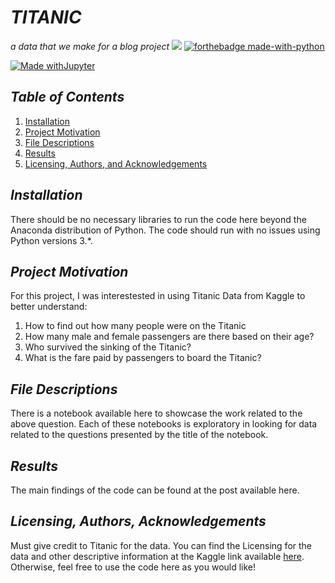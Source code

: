 # _TITANIC_
_a data that we make for a blog project_
![](https://cdn0-production-images-kly.akamaized.net/UoApBBQ0saxhgMmIVohxdA3sgoA=/1280x720/smart/filters:quality(75):strip_icc():format(webp)/kly-media-production/medias/1138451/original/005058700_1455183057-Titanic_II-01.jpg)
[![forthebadge made-with-python](http://ForTheBadge.com/images/badges/made-with-python.svg)](https://www.python.org/)

[![Made withJupyter](https://img.shields.io/badge/Made%20with-Jupyter-orange?style=for-the-badge&logo=Jupyter)](https://jupyter.org/try)

## _Table of Contents_

1. [Installation](#Installation)
2. [Project Motivation](#ProjectMotivation)
3. [File Descriptions](#FileDescribtion)
4. [Results](#Results)
5. [Licensing, Authors, and Acknowledgements](#Licensing,Authors,andAcknowledgements)

## _Installation_
There should be no necessary libraries to run the code here beyond the Anaconda distribution of Python. The code should run with no issues using Python versions 3.*.

## _Project Motivation_<a name="ProjectMotivation"></a>
For this project, I was interestested in using Titanic Data from Kaggle to better understand:

1. How to find out how many people were on the Titanic
2. How many male and female passengers are there based on their age?
3. Who survived the sinking of the Titanic?
4. What is the fare paid by passengers to board the Titanic?
  
## _File Descriptions_

There is a notebook available here to showcase the work related to the above question. Each of these notebooks is exploratory in looking for data related to the questions presented by the title of the notebook.

## _Results_
The main findings of the code can be found at the post available here.

## _Licensing, Authors, Acknowledgements_
Must give credit to Titanic for the data. You can find the Licensing for the data and other descriptive information at the Kaggle link available [here](https://www.kaggle.com/). Otherwise, feel free to use the code here as you would like!






